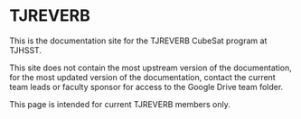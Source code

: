 # TJREVERB

This is the documentation site for the TJREVERB CubeSat program at TJHSST.

This site does not contain the most upstream version of the documentation, for the most updated version of the documentation, contact the current team leads or faculty sponsor for access to the Google Drive team folder.

This page is intended for current TJREVERB members only.

